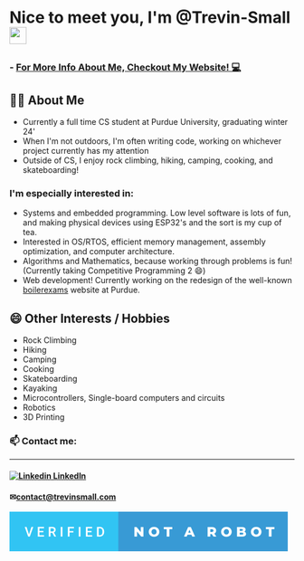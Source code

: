 # Nice to meet you, I'm @Trevin-Small <img src="https://raw.githubusercontent.com/MartinHeinz/MartinHeinz/master/wave.gif" width="30px" height="30px" />

### - [For More Info About Me, Checkout My Website! 💻](https://trevin-small.github.io/Trevins-website/)

## 🙋‍♂️  About Me
- Currently a full time CS student at Purdue University, graduating winter 24'
- When I'm not outdoors, I'm often writing code, working on whichever project currently has my attention
- Outside of CS, I enjoy rock climbing, hiking, camping, cooking, and skateboarding!
### I'm especially interested in:
  - Systems and embedded programming. Low level software is lots of fun, and making physical devices using ESP32's and the sort is my cup of tea.
  - Interested in OS/RTOS, efficient memory management, assembly optimization, and computer architecture.
  - Algorithms and Mathematics, because working through problems is fun! (Currently taking Competitive Programming 2 😄)
  - Web development! Currently working on the redesign of the well-known [boilerexams](https://boilerexams.com) website at Purdue.

## 😄 Other Interests / Hobbies
- Rock Climbing
- Hiking
- Camping
- Cooking
- Skateboarding
- Kayaking
- Microcontrollers, Single-board computers and circuits
- Robotics
- 3D Printing

### 📫 Contact me: 
---
#### [![Linkedin](https://i.stack.imgur.com/gVE0j.png) LinkedIn](https://www.linkedin.com/in/trevin-klint-small/)
#### ✉[contact@trevinsmall.com](contact@trevinsmall.com)

![(Not a Robot)](./verified-not-a-robot.svg)

<!---
Trevin-Small/Trevin-Small is a ✨ special ✨ repository because its `README.md` (this file) appears on your GitHub profile.
You can click the Preview link to take a look at your changes.
--->
